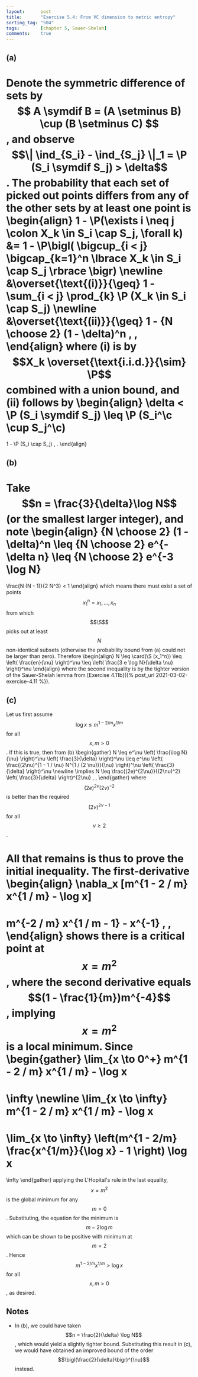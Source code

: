 ```yaml
---
layout:      post
title:       "Exercise 5.4: From VC dimension to metric entropy"
sorting_tag: "504"
tags:        [chapter 5, Sauer-Shelah]
comments:    true
---
```


## (a)

Denote the symmetric difference of sets by
$$ A \symdif B = (A \setminus B) \cup (B \setminus C) $$, and observe
$$\| \ind_{S_i} - \ind_{S_j} \|_1 = \P (S_i \symdif S_j) > \delta$$. The
probability that each set of picked out points differs from any of the other
sets by at least one point is
\begin{align}
  1 - \P(\exists i \neq j \colon X\_k \in S\_i \cap S\_j, \forall k)
  &=
  1 - \P\bigl(
    \bigcup\_{i < j} \bigcap\_{k=1}^n \lbrace X\_k \in S\_i \cap S\_j \rbrace
  \bigr)
  \newline
  &\overset{\text{(i)}}{\geq}
  1 - \sum\_{i < j} \prod\_{k} \P (X\_k \in S\_i \cap S\_j)
  \newline
  &\overset{\text{(ii)}}{\geq}
  1 - {N \choose 2} (1 - \delta)^n
  \, ,
\end{align}
where (i) is by $$X_k \overset{\text{i.i.d.}}{\sim} \P$$ combined with a union
bound, and (ii) follows by
\begin{align}
  \delta
  <
  \P (S\_i \symdif S\_j)
  \leq
  \P (S\_i^\c \cup S\_j^\c)
  =
  1 - \P (S\_i \cap S\_j)
  \, .
\end{align}


## (b)

Take $$n = \frac{3}{\delta}\log N$$ (or the smallest larger integer), and note
\begin{align}
  {N \choose 2} (1 - \delta)^n
  \leq
  {N \choose 2} e^{-\delta n}
  \leq
  {N \choose 2} e^{-3 \log N}
  =
  \frac{N (N - 1)}{2 N^3}
  <
  1
\end{align}
which means there must exist a set of points $$ x_1^n = x_1, \ldots, x_n $$ from
which $$\S$$ picks out at least $$N$$ non-identical subsets (otherwise the
probability bound from (a) could not be larger than zero). Therefore
\begin{align}
  N
  \leq
  \card(\S (x\_1^n))
  \leq
  \left(
    \frac{en}{\nu}
  \right)^\nu
  \leq
  \left(
    \frac{3 e \log N}{\delta \nu}
  \right)^\nu
\end{align}
where the second inequality is by the tighter version of the Sauer-Shelah lemma
from [Exercise 4.11b]({% post_url 2021-03-02-exercise-4.11 %}).


## (c)

Let us first assume $$\log x \leq m^{1 - 2 / m} x^{1 / m}$$ for all
$$x , m > 0$$. If this is true, then from (b)
\begin{gather}
  N
  \leq
  e^\nu
  \left( \frac{\log N}{\nu} \right)^\nu
  \left( \frac{3}{\delta} \right)^\nu
  \leq
  e^\nu
  \left( \frac{(2\nu)^{1 - 1 / \nu} N^{1 / (2 \nu)}}{\nu} \right)^\nu
  \left( \frac{3}{\delta} \right)^\nu
  \newline
  \implies
  N
  \leq
  \frac{(2e)^{2\nu}}{(2\nu)^2}
  \left( \frac{3}{\delta} \right)^{2\nu}
  \, ,
\end{gather}
where $$(2e)^{2\nu} (2\nu)^{-2}$$ is better than the required
$$(2\nu)^{2\nu - 1}$$ for all $$\nu \geq 2$$.

All that remains is thus to prove the initial inequality. The first-derivative
\begin{align}
  \nabla_x [m^{1 - 2 / m} x^{1 / m} - \log x]
  =
  m^{-2 / m} x^{1 / m - 1} - x^{-1}
  \, ,
\end{align}
shows there is a critical point at $$x = m^2$$, where the second derivative
equals $$(1 - \frac{1}{m})m^{-4}$$, implying $$x = m^2$$ is a local minimum.
Since
\begin{gather}
  \lim\_{x \to 0^+}
    m^{1 - 2 / m} x^{1 / m} - \log x
  =
  \infty
  \newline
  \lim\_{x \to \infty}
    m^{1 - 2 / m} x^{1 / m} - \log x
  =
  \lim\_{x \to \infty}
    \left(m^{1 - 2/m} \frac{x^{1/m}}{\log x} - 1 \right) \log x
  =
  \infty
\end{gather}
applying the L'Hopital's rule in the last equality, $$x = m^2$$ is the global
minimum for any $$m > 0$$. Substituting, the equation for the minimum is
$$m - 2 \log m$$ which can be shown to be positive with minimum at $$m = 2$$.
Hence $$m^{1 - 2 / m} x^{1 / m} > \log x$$ for all $$x, m > 0$$, as desired.


## Notes

* In (b), we could have taken $$n = \frac{2}{\delta} \log N$$, which would yield
a slightly tighter bound. Substituting this result in (c), we would have
obtained an improved bound of the order $$\bigl(\frac{2}{\delta}\bigr)^{\nu}$$
instead.
